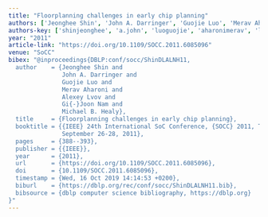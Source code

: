 ```yaml
---
title: "Floorplanning challenges in early chip planning"
authors: ['Jeonghee Shin', 'John A. Darringer', 'Guojie Luo', 'Merav Aharoni', 'Alexey Lvov', 'Gi-Joon Nam', 'Michael B. Healy']
authors-key: ['shinjeonghee', 'a.john', 'luoguojie', 'aharonimerav', 'lvovalexey', 'namgijoon', 'b.michael']
year: "2011"
article-link: "https://doi.org/10.1109/SOCC.2011.6085096"
venue: "SoCC"
bibex: "@inproceedings{DBLP:conf/socc/ShinDLALNH11,
  author    = {Jeonghee Shin and
               John A. Darringer and
               Guojie Luo and
               Merav Aharoni and
               Alexey Lvov and
               Gi{-}Joon Nam and
               Michael B. Healy},
  title     = {Floorplanning challenges in early chip planning},
  booktitle = {{IEEE} 24th International SoC Conference, {SOCC} 2011, Taipei, Taiwan,
               September 26-28, 2011},
  pages     = {388--393},
  publisher = {{IEEE}},
  year      = {2011},
  url       = {https://doi.org/10.1109/SOCC.2011.6085096},
  doi       = {10.1109/SOCC.2011.6085096},
  timestamp = {Wed, 16 Oct 2019 14:14:53 +0200},
  biburl    = {https://dblp.org/rec/conf/socc/ShinDLALNH11.bib},
  bibsource = {dblp computer science bibliography, https://dblp.org}
}"
---
```

